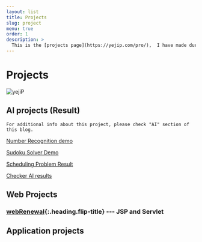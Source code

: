 ```yaml
---
layout: list
title: Projects
slug: project
menu: true
order: 1
description: >
  This is the [projects page](https://yejip.com/pro/),  I have made during my university years.
---
```


# Projects

![yejiP](https://user-images.githubusercontent.com/37058233/94925428-28561f80-04fa-11eb-92be-17caa046fef2.png)

## AI projects (Result)

```
For additional info about this project, please check "AI" section of this blog. 
```

[Number Recognition demo](http://ec2-15-164-129-123.ap-northeast-2.compute.amazonaws.com:8080/numbers/)

[Sudoku Solver Demo](http://ec2-15-164-129-123.ap-northeast-2.compute.amazonaws.com:8080/test/)

[Scheduling Problem Result](https://yejip.com/pro/GA/vid.html)

[Checker AI results](https://yejip.com/pro/Checker/vid.html)



## Web Projects

### [webRenewal]{:.heading.flip-title} --- JSP and Servlet



[webRenewal]: 2020-08-14-ServletAndJSP/



## Application projects

